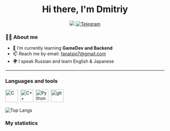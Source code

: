 <div id="header" align="center">
    <h1>Hi there, I'm  Dmitriy </h1>
</div>

<div id="socials" align="center">
    <img src="https://img.shields.io/badge/Exercism-7029F5?logo=exercism&logoColor=white&style=for-the-badge"/>
    <a href="https://t.me/fanatsio">
        <img src="https://img.shields.io/badge/Telegram-blue?style=for-the-badge&logo=telegram&logoColor=white" alt="Telegram"/>
    </a>
</div>

### :man_technologist: About me
- 🌱 I’m currently learning **GameDev and Backend**
- 📫 Reach me by email: fanatsio7@gmail.com
- 🌍 I speak Russian and learn English & Japanese

---

### Languages and tools

<img src="https://cdn.jsdelivr.net/gh/devicons/devicon/icons/c/c-original.svg" title="C" width="40" height="40"/>&nbsp;
<img src="https://cdn.jsdelivr.net/gh/devicons/devicon/icons/cplusplus/cplusplus-original.svg" title="C++" width="40" height="40"/>&nbsp;
<img src="https://cdn.jsdelivr.net/gh/devicons/devicon/icons/python/python-original.svg" title="Python" width="40" height="40"/>&nbsp;
<img src="https://cdn.jsdelivr.net/gh/devicons/devicon/icons/git/git-plain.svg" title="git" width="40" height="40"/>&nbsp;

![Top Langs](https://github-readme-stats.vercel.app/api/top-langs/?username=Fanatsio&layout=compact&theme=radical)

### My statistics

<div id="stat" align="center">
    <img src="https://github-profile-summary-cards.vercel.app/api/cards/profile-details?username=Fanatsio&theme=github_dark" alt=""/>
</div>
